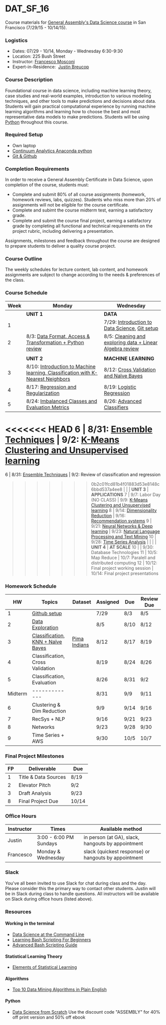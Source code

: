 # DAT_SF_16

Course materials for [General Assembly's Data Science course](https://generalassemb.ly/education/data-science/san-francisco) in San Francisco (7/29/15 - 10/14/15).

### Logistics

- Dates: 07/29 - 10/14, Monday - Wednesday 6:30-9:30
- Location: 225 Bush Street
- Instructor: [Francesco Mosconi](https://www.linkedin.com/in/framosconis)
- Expert-in-Residence:  [Justin Breucop](https://www.linkedin.com/in/jbreucop)



### Course Description
Foundational course in data science, including machine learning theory, case studies and real-world examples, introduction to various modeling techniques, and other tools to make predictions and decisions about data. Students will gain practical computational experience by running machine learning algorithms and learning how to choose the best and most representative data models to make predictions. Students will be using [Python](https://www.python.org/) throughout this course.

### Required Setup
- Own laptop
- [Continuum Analytics Anaconda python](http://continuum.io/downloads)
- [Git & Github](https://github.com/)

### Completion Requirements
In order to receive a General Assembly Certificate in Data Science, upon completion of the course, students must:

- Complete and submit 80% of all course assignments (homework, homework reviews, labs, quizzes). Students who miss more than 20% of assignments will not be eligible for the course certificate.
- Complete and subimt the course midterm test, earning a satisfactory grade.
- Complete and submit the course final project, earning a satisfactory grade by completing all functional and technical requirements on the project rubric, including delivering a presentation.

Assignments, milestones and feedback throughout the course are designed to prepare students to deliver a quality course project.

### Course Outline
The weekly schedules for lecture content, lab content, and homework assignments are subject to change according to the needs & preferences of the class.

### Course Schedule

Week | Monday                                              | Wednesday
---  | ---                                                 | ---
     | **UNIT 1**                                          | **DATA**
 1   |                                                     | 7/29: [Introduction to Data Science](lectures/lec01.pdf), [Git setup](lectures/lec01_git_setup.pdf)
 2   | 8/3:  [Data Format, Access & Transformation + Python review](lectures/lec02.pdf)     | 8/5: [Cleaning and exploring data + Linear Algebra review](lectures/lec03.pdf) 
     |                                                     |
     | **UNIT 2**                                          | **MACHINE LEARNING**
 3   | 8/10: [Introduction to Machine learning, Classification with K-Nearest Neighbors](lectures/lec04.pdf) | 8/12: [Cross Validation and Naïve Bayes](lectures/lec05.pdf)
 4   | 8/17: [Regression and Regularization](lectures/lec06.pdf) | 8/19: [Logistic Regression](lectures/lec07.pdf)
 5   | 8/24: [Imbalanced Classes and Evaluation Metrics](lectures/lec08.pdf)     | 8/26: [Advanced Classifiers](lectures/lec09.pdf)
<<<<<<< HEAD
 6   | 8/31: [Ensemble Techniques](lectures/lec10.pdf)                           | 9/2: [K-Means Clustering and Unsupervised learning](lectures/lec11.pdf)
=======
 6   | 8/31: [Ensemble Techniques](lectures/lec10.pdf)                           | 9/2: Review of classification and regression
>>>>>>> 0b2c01fcd81b4f01883d53e8148c6bbd537a4ee8
     |                                                     |
     | **UNIT 3**                                          | **APPLICATIONS**
 7   | 9/7:  Labor Day (NO CLASS)                          | 9/9: [K-Means Clustering and Unsupervised learning](lectures/lec12.pdf)
 8   | 9/14: [Dimensionality Reduction](lectures/lec13.pdf) | 9/16: [Recommendation systems](lectures/lec14.pdf)
 9   | 9/21: [Neural Networks & Deep learning](lectures/lec15.pdf) | 9/23: [Natural Language Processing and Text Mining](lectures/lec16.pdf)
 10  | 9/28: [Time Series Analysis](lectures/lec17.pdf)    |
     |                                                     |
     | **UNIT 4**                                          | **AT SCALE**
 10  |                                                     | 9/30: Database Technologies
 11  | 10/5: Map Reduce                                    | 10/7: Paralell and distributed computing
 12  | 10/12: Final project working session | 10/14: Final project presentations


### Homework Schedule

HW       | Topics                           | Dataset | Assigned | Due   | Review Due
---      | ---                              | ---     | ---      | ---   | ---
1        | [Github setup](homework/HW1_assignment.pdf)                    |         | 7/29     |  8/3  |  8/5
2        | [Data Exploration](homework/HW2_assignment.pdf)                  |         | 8/5      |  8/10 |  8/12
3        | [Classification, KNN + Naïve Bayes](homework/HW3_assignment.pdf)                                     | [Pima Indians](https://archive.ics.uci.edu/ml/datasets/Pima+Indians+Diabetes) | 8/12     |  8/17 |  8/19
4        | Classification, Cross Validation |         | 8/19     |  8/24 |  8/26
5        | Classification, Evaluation       |         | 8/26     |  8/31 |  9/2
Midterm  | -------------                    |         | 8/31     |  9/9  |  9/11
6        | Clustering & Dim Reduction       |         | 9/9      |  9/14 |  9/16
7        | RecSys + NLP                     |         | 9/16     |  9/21 |  9/23
8        | Networks                         |         | 9/23     |  9/28 |  9/30
9        | Time Series  + AWS               |         | 9/30     | 10/5  | 10/7

### Final Project Milestones

FP       | Deliverable            | Due  
---      | ---                    | ---  
1        | Title & Data Sources   | 8/19 
2        | Elevator Pitch         | 9/2
3        | Draft Analysis         | 9/23
8        | Final Project Due      | 10/14

### Office Hours

Instructor  | Times                  | Available method
---         | ---                    | ---
Justin      | 3:00 - 6:00 PM Sundays | in person (at GA), slack, hangouts by appointment
Francesco   | Monday & Wednesday     | slack (quickest response) or hangouts by appointment

### Slack

You've all been invited to use Slack for chat during class and the day. Please consider this the primary way to contact other students. Justin will be in Slack during class to handle questions. All instructors will be available on Slack during office hours (listed above).

### Resources

#### Working in the terminal
- [Data Science at the Command Line](http://shop.oreilly.com/product/0636920032823.do)
- [Learning Bash Scripting For Beginners](http://www.cyberciti.biz/open-source/learning-bash-scripting-for-beginners/)
- [Advanced Bash Scripting Guide](http://www.tldp.org/LDP/abs/html/)

#### Statistical Learning Theory
- [Elements of Statistical Learning](http://statweb.stanford.edu/~tibs/ElemStatLearn/)

#### Algorithms
- [Top 10 Data Mining Algorithms in Plain English](http://rayli.net/blog/data/top-10-data-mining-algorithms-in-plain-english/)

#### Python
- [Data Science from Scratch](http://shop.oreilly.com/product/0636920033400.do) Use the discount code "ASSEMBLY" for 40% off print version and 50% off ebook
